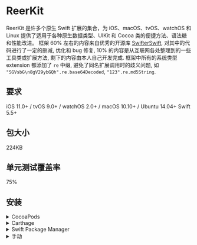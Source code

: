 # ReerKit
ReerKit 是许多个原生 Swift 扩展的集合，为 iOS、macOS、tvOS、watchOS 和 Linux 提供了适用于各种原生数据类型、UIKit 和 Cocoa 类的便捷方法、语法糖和性能改进。
框架 60% 左右的内容来自优秀的开源库 [SwifterSwift](https://github.com/SwifterSwift/SwifterSwift), 对其中的代码进行了一定的删减, 优化和 bug 修复, 10% 的内容是从互联网各处整理到的一些工具类或扩展方法, 剩下的内容由本人自己开发完成. 框架中所有的系统类型 extension 都添加了 `re` 中缀, 避免了同名扩展调用时的歧义问题, 如 `"SGVsbG\n8gV29ybGQh".re.base64Decoded`, `"123".re.md5String`.

## 要求
iOS 11.0+ / tvOS 9.0+ / watchOS 2.0+ / macOS 10.10+ / Ubuntu 14.04+
Swift 5.5+

## 包大小
224KB

## 单元测试覆盖率
75%

## 安装

<details>
<summary>CocoaPods</summary>
</br>
<p>要使用 <a href="http://cocoapods.org">CocoaPods</a> 将 ReerKit 集成到您的 Xcode 项目，请在您的 <code>Podfile</code> 中设置:</p>
<h4>- 集成所有扩展（推荐）:</h4>
<pre><code class="ruby language-ruby">pod 'ReerKit'</code></pre>
</code></pre>
</details>

<details>
<summary>Carthage</summary>
</br>
<p>要使用 <a href="https://github.com/Carthage/Carthage">Carthage</a> 将 SwifterSwift 集成到您的 Xcode 项目中，请在您的 <code>Cartfile</code> 中设置:</p>
<pre><code class="ogdl language-ogdl">github "ReerKit/ReerKit" ~&gt; 1.0.22
</code></pre>
</details>

<details>
<summary>Swift Package Manager</summary>
</br>
<p>你可以使用 <a href="https://swift.org/package-manager">The Swift Package Manager</a> 来安装 ReerKit，请在你的 <code>Package.swift</code> 文件中添加正确的描述:</p>
<pre><code class="swift language-swift">import PackageDescription
let package = Package(
    name: "YOUR_PROJECT_NAME",
    targets: [],
    dependencies: [
        .package(url: "https://github.com/reers/ReerKit.git", from: "1.0.22")
    ]
)
</code></pre>
<p>接下来，将 <code>ReerKit</code> 添加到您的 targets 依赖项中，如下所示:</p>
<pre><code class="swift language-swift">.target(
    name: "YOUR_TARGET_NAME",
    dependencies: [
        "ReerKit",
    ]
),</code></pre>
<p>然后运行 <code>swift package update</code>。</p>
<p>请注意，<a href="https://swift.org/package-manager">Swift Package Manager</a> 不支持为 iOS/tvOS/macOS/watchOS 应用程序编译 
</details>

<details>
<summary>手动</summary>
</br>
<p>将 <a href="https://github.com/reers/ReerKit/tree/main/Sources">ReerKit</a> 文件夹添加到您的 Xcode 项目以使用所有扩展或特定扩展。</p>
</details>
